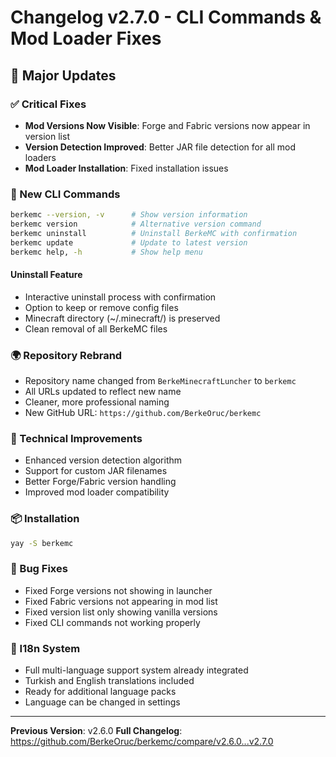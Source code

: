 # Changelog v2.7.0 - CLI Commands & Mod Loader Fixes

## 🚀 Major Updates

### ✅ Critical Fixes
- **Mod Versions Now Visible**: Forge and Fabric versions now appear in version list
- **Version Detection Improved**: Better JAR file detection for all mod loaders
- **Mod Loader Installation**: Fixed installation issues

### 🎯 New CLI Commands
```bash
berkemc --version, -v      # Show version information
berkemc version            # Alternative version command
berkemc uninstall          # Uninstall BerkeMC with confirmation
berkemc update             # Update to latest version
berkemc help, -h           # Show help menu
```

#### Uninstall Feature
- Interactive uninstall process with confirmation
- Option to keep or remove config files
- Minecraft directory (~/.minecraft/) is preserved
- Clean removal of all BerkeMC files

### 🌍 Repository Rebrand
- Repository name changed from `BerkeMinecraftLuncher` to `berkemc`
- All URLs updated to reflect new name
- Cleaner, more professional naming
- New GitHub URL: `https://github.com/BerkeOruc/berkemc`

### 🔧 Technical Improvements
- Enhanced version detection algorithm
- Support for custom JAR filenames
- Better Forge/Fabric version handling
- Improved mod loader compatibility

### 📦 Installation
```bash
yay -S berkemc
```

### 🐛 Bug Fixes
- Fixed Forge versions not showing in launcher
- Fixed Fabric versions not appearing in mod list
- Fixed version list only showing vanilla versions
- Fixed CLI commands not working properly

### 🎨 I18n System
- Full multi-language support system already integrated
- Turkish and English translations included
- Ready for additional language packs
- Language can be changed in settings

---

**Previous Version**: v2.6.0
**Full Changelog**: https://github.com/BerkeOruc/berkemc/compare/v2.6.0...v2.7.0

